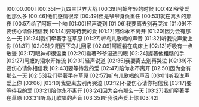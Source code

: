 [00:00.000]
[00:35]一九四三世界大战
[00:39]阿嬷年轻的时候
[00:42]爷爷爱他那么多
[00:46]他们感情很深
[00:49]但是爷爷身负重任
[00:53]就在离乡的那夜
[00:57]给了阿嬷一个吻
[01:00]轻声说到
[01:06]我要离去别再哭泣
[01:09]不要伤心请你相信我
[01:14]要等待我的爱
[01:17]陪你永不离开
[01:20]因为会有那么一天
[01:24]我们牵著手在草原
[01:27]听鸟儿歌唱的声音
[01:32]听我说声爱上你
[01:37]
[02:06]夕阳西下鸟儿回家
[02:09]阿嬷躺在病床上
[02:13]呼吸有一点散漫
[02:17]眼神却很温柔
[02:20]看著爷爷湿透的眼
[02:24]握著他粗糙的手
[02:27]阿嬷的泪水开始流
[02:31]轻声说道
[02:35]我要离去别再哭泣
[02:39]不要伤心请你相信我
[02:43]要等待我的爱
[02:47]陪你永不离开
[02:50]因为会有那么一天
[02:53]我们牵著手在草原
[02:57]听鸟儿歌唱的声音
[03:01]听我说声爱上你
[03:06]
[03:10]我要离去别再哭泣
[03:12]不要伤心请你相信我
[03:17]要等待我的爱
[03:21]陪你永不离开
[03:24]因为会有那么一天
[03:27]我们牵著手在草原
[03:31]听鸟儿歌唱的声音
[03:35]听我说声爱上你
[03:42]